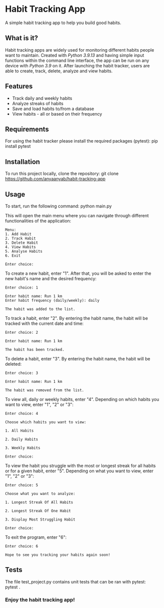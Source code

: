 # Habit Tracking App

A simple habit tracking app to help you build good habits.

## What is it?

Habit tracking apps are widely used for monitoring different habits people want to maintain. Created with *Python 3.9.13* and having simple input functions within the command line interface, the app can be run on any device with *Python 3.9* on it. After launching the habit tracker, users are able to create, track, delete, analyze and view habits.

## Features

- Track daily and weekly habits
- Analyze streaks of habits
- Save and load habits to/from a database
- View habits - all or based on their frequency

## Requirements

For using the habit tracker please install the required packages (pytest):
    pip install pytest

## Installation

To run this project locally, clone the repository:
    git clone https://github.com/anyaanyab/habit-tracking-app

## Usage

To start, run the following command:
    python main.py

This will open the main menu where you can navigate through different functionalities of the application:


    Menu:
    1. Add Habit
    2. Track Habit
    3. Delete Habit
    4. View Habits
    5. Analyse Habits
    6. Exit
    
    Enter choice: 


To create a new habit, enter "1". After that, you will be asked to enter the new habit's name and the desired frequency: 

    Enter choice: 1
    
    Enter habit name: Run 1 km
    Enter habit frequency (daily/weekly): daily
    
    The habit was added to the list.

To track a habit, enter "2". By entering the habit name, the habit will be tracked with the current date and time:

    Enter choice: 2
    
    Enter habit name: Run 1 km
    
    The habit has been tracked.

To delete a habit, enter "3". By entering the habit name, the habit will be deleted:

    Enter choice: 3
    
    Enter habit name: Run 1 km
    
    The habit was removed from the list.

To view all, daily or weekly habits, enter "4". Depending on which habits you want to view, enter "1", "2" or "3":

    Enter choice: 4
    
    Choose which habits you want to view:
    
    1. All Habits
    
    2. Daily Habits
    
    3. Weekly Habits
    
    Enter choice: 

To view the habit you struggle with the most or longest streak for all habits or for a given habit, enter "5". Depending on what you want to view, enter "1", "2" or "3":

    Enter choice: 5 
    
    Choose what you want to analyze:
    
    1. Longest Streak Of All Habits
    
    2. Longest Streak Of One Habit
    
    3. Display Most Struggling Habit
    
    Enter choice: 

To exit the program, enter "6":

    Enter choice: 6
    
    Hope to see you tracking your habits again soon!

## Tests

 The file test_project.py contains unit tests that can be ran with pytest:
    pytest . 

 ### Enjoy the habit tracking app!

